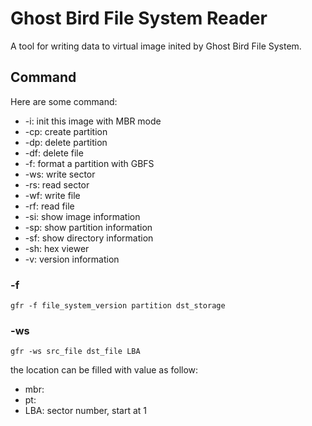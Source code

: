 # Ghost Bird File System Reader #

A tool for writing data to virtual image inited by Ghost Bird File System.

## Command ##

Here are some command:

- -i: init this image with MBR mode
- -cp: create partition
- -dp: delete partition
- -df: delete file
- -f: format a partition with GBFS
- -ws: write sector
- -rs: read sector
- -wf: write file
- -rf: read file
- -si: show image information
- -sp: show partition information
- -sf: show directory information
- -sh: hex viewer
- -v: version information

### -f ###
	gfr -f file_system_version partition dst_storage

### -ws ###
    gfr -ws src_file dst_file LBA

the location can be filled with value as follow:

- mbr:
- pt:
- LBA: sector number, start at 1